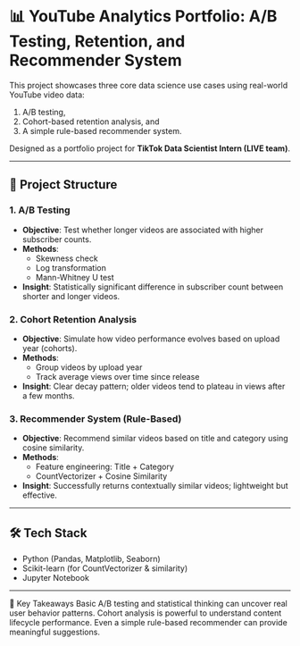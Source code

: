 # 📊 YouTube Analytics Portfolio: A/B Testing, Retention, and Recommender System

This project showcases three core data science use cases using real-world YouTube video data:  
1. A/B testing,  
2. Cohort-based retention analysis, and  
3. A simple rule-based recommender system.  

Designed as a portfolio project for **TikTok Data Scientist Intern (LIVE team)**.

---

## 📁 Project Structure

### 1. A/B Testing
- **Objective**: Test whether longer videos are associated with higher subscriber counts.
- **Methods**:
  - Skewness check
  - Log transformation
  - Mann-Whitney U test
- **Insight**: Statistically significant difference in subscriber count between shorter and longer videos.

### 2. Cohort Retention Analysis
- **Objective**: Simulate how video performance evolves based on upload year (cohorts).
- **Methods**:
  - Group videos by upload year
  - Track average views over time since release
- **Insight**: Clear decay pattern; older videos tend to plateau in views after a few months.

### 3. Recommender System (Rule-Based)
- **Objective**: Recommend similar videos based on title and category using cosine similarity.
- **Methods**:
  - Feature engineering: Title + Category
  - CountVectorizer + Cosine Similarity
- **Insight**: Successfully returns contextually similar videos; lightweight but effective.

---

## 🛠️ Tech Stack
- Python (Pandas, Matplotlib, Seaborn)
- Scikit-learn (for CountVectorizer & similarity)
- Jupyter Notebook

---

🔑 Key Takeaways
Basic A/B testing and statistical thinking can uncover real user behavior patterns.
Cohort analysis is powerful to understand content lifecycle performance.
Even a simple rule-based recommender can provide meaningful suggestions.
